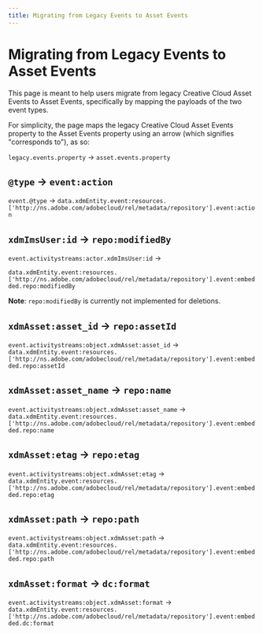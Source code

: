 ```yaml
---
title: Migrating from Legacy Events to Asset Events
---
```


# Migrating from Legacy Events to Asset Events

This page is meant to help users migrate from legacy Creative Cloud Asset Events to Asset Events, specifically by mapping the payloads of the two event types.

For simplicity, the page maps the legacy Creative Cloud Asset Events property to the Asset Events property using an arrow (which signifies "corresponds to"), as so:

`legacy.events.property` &rarr; `asset.events.property`

## `@type` &rarr; `event:action`

`event.@type` &rarr; `data.xdmEntity.event:resources.['http://ns.adobe.com/adobecloud/rel/metadata/repository'].event:action`

## `xdmImsUser:id` &rarr; `repo:modifiedBy`

`event.activitystreams:actor.xdmImsUser:id` &rarr;

`data.xdmEntity.event:resources.['http://ns.adobe.com/adobecloud/rel/metadata/repository'].event:embedded.repo:modifiedBy`

**Note**: `repo:modifiedBy` is currently not implemented for deletions.

## `xdmAsset:asset_id` &rarr; `repo:assetId`

`event.activitystreams:object.xdmAsset:asset_id` &rarr; `data.xdmEntity.event:resources.['http://ns.adobe.com/adobecloud/rel/metadata/repository'].event:embedded.repo:assetId`

## `xdmAsset:asset_name` &rarr; `repo:name`

`event.activitystreams:object.xdmAsset:asset_name` &rarr; `data.xdmEntity.event:resources.['http://ns.adobe.com/adobecloud/rel/metadata/repository'].event:embedded.repo:name`

## `xdmAsset:etag` &rarr; `repo:etag`

`event.activitystreams:object.xdmAsset:etag` &rarr; `data.xdmEntity.event:resources.['http://ns.adobe.com/adobecloud/rel/metadata/repository'].event:embedded.repo:etag`

## `xdmAsset:path` &rarr; `repo:path`

`event.activitystreams:object.xdmAsset:path` &rarr; `data.xdmEntity.event:resources.['http://ns.adobe.com/adobecloud/rel/metadata/repository'].event:embedded.repo:path`

## `xdmAsset:format` &rarr; `dc:format`

`event.activitystreams:object.xdmAsset:format` &rarr; `data.xdmEntity.event:resources.['http://ns.adobe.com/adobecloud/rel/metadata/repository'].event:embedded.dc:format`
